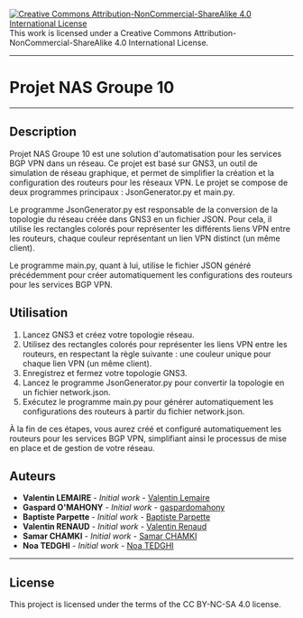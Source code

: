 [![Creative Commons Attribution-NonCommercial-ShareAlike 4.0 International License](https://i.creativecommons.org/l/by-nc-sa/4.0/88x31.png)]("http://creativecommons.org/licenses/by-nc-sa/4.0/" "Creative Commons Attribution-NonCommercial-ShareAlike 4.0 International License")  
This work is licensed under a Creative Commons Attribution-NonCommercial-ShareAlike 4.0 International License.

---

# Projet NAS Groupe 10

---

## Description

Projet NAS Groupe 10 est une solution d'automatisation pour les services BGP VPN dans un réseau. Ce projet est basé sur GNS3, un outil de simulation de réseau graphique, et permet de simplifier la création et la configuration des routeurs pour les réseaux VPN. Le projet se compose de deux programmes principaux : JsonGenerator.py et main.py.

Le programme JsonGenerator.py est responsable de la conversion de la topologie du réseau créée dans GNS3 en un fichier JSON. Pour cela, il utilise les rectangles colorés pour représenter les différents liens VPN entre les routeurs, chaque couleur représentant un lien VPN distinct (un même client).

Le programme main.py, quant à lui, utilise le fichier JSON généré précédemment pour créer automatiquement les configurations des routeurs pour les services BGP VPN.

## Utilisation

1. Lancez GNS3 et créez votre topologie réseau.
2. Utilisez des rectangles colorés pour représenter les liens VPN entre les routeurs, en respectant la règle suivante : une couleur unique pour chaque lien VPN (un même client).
3. Enregistrez et fermez votre topologie GNS3.
4. Lancez le programme JsonGenerator.py pour convertir la topologie en un fichier network.json.
5. Exécutez le programme main.py pour générer automatiquement les configurations des routeurs à partir du fichier network.json.

À la fin de ces étapes, vous aurez créé et configuré automatiquement les routeurs pour les services BGP VPN, simplifiant ainsi le processus de mise en place et de gestion de votre réseau.


## Auteurs

* **Valentin LEMAIRE** - *Initial work* - [Valentin Lemaire](https://github.com/28Pollux28)
* **Gaspard O'MAHONY** - *Initial work* - [gaspardomahony](https://github.com/gaspardomahony)
* **Baptiste Parpette** - *Initial work* - [Baptiste Parpette](https://github.com/baptisteparpette)
* **Valentin RENAUD** - *Initial work* - [Valentin Renaud](https://github.com/Valdyzer)
* **Samar CHAMKI** - *Initial work* - [Samar CHAMKI](https://github.com/)
* **Noa TEDGHI** - *Initial work* - [Noa TEDGHI](https://github.com/)

---

## License

This project is licensed under the terms of the CC BY-NC-SA 4.0 license.


